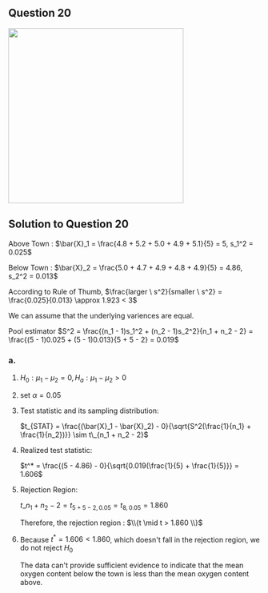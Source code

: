 ## Question 20
<img src = "https://github.com/user-attachments/assets/85935cc1-35f0-4d61-a009-62668714d430" width = "350">

## Solution to Question 20
Above Town : $\bar{X}_1 = \frac{4.8 + 5.2 + 5.0 + 4.9 + 5.1}{5} = 5, s_1^2 = 0.025$

Below Town : $\bar{X}_2 = \frac{5.0 + 4.7 + 4.9 + 4.8 + 4.9}{5} = 4.86, s_2^2 = 0.013$

According to Rule of Thumb, $\frac{larger \ s^2}{smaller \ s^2} = \frac{0.025}{0.013} \approx 1.923 < 3$

We can assume that the underlying variences are equal.

Pool estimator $S^2 = \frac{(n_1 - 1)s_1^2 + (n_2 - 1)s_2^2}{n_1 + n_2 - 2} = \frac{(5 - 1)0.025 + (5 - 1)0.013}{5 + 5 - 2} = 0.019$
  

### a.
1. $H_0 : \mu_1 - \mu_2 = 0, H_a : \mu_1 - \mu_2 > 0$


2. set $\alpha = 0.05$


3. Test statistic and its sampling distribution:

   $t_{STAT} = \frac{(\bar{X}_1 - \bar{X}_2) - 0}{\sqrt{S^2(\frac{1}{n_1} + \frac{1}{n_2})}} \sim  t\_{n_1 + n_2 - 2}$


4. Realized test statistic:

   $t^* = \frac{(5 - 4.86) - 0}{\sqrt{0.019(\frac{1}{5} + \frac{1}{5}}} = 1.606$


5. Rejection Region:

   $t\_{n_1 + n_2 - 2} = t_{5 + 5 - 2, 0.05} = t_{8, 0.05} = 1.860$

   Therefore, the rejection region :
   $\\{t \mid t  > 1.860 \\}$


6. Because $t^*  = 1.606 < 1.860$, which doesn't fall  in the rejection region, we do not reject $H_0$

   The data can't provide sufficient evidence to indicate that the mean oxygen content below the town is less than the mean oxygen content above.
   
